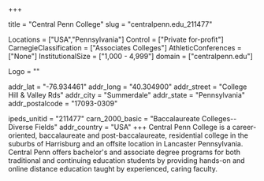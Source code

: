 
+++

title = "Central Penn College"
slug = "centralpenn.edu_211477"

Locations = ["USA","Pennsylvania"]
Control = ["Private for-profit"]
CarnegieClassification = ["Associates Colleges"]
AthleticConferences = ["None"]
InstitutionalSize = ["1,000 - 4,999"]
domain = ["centralpenn.edu"]

Logo = ""

addr_lat = "-76.934461"
addr_long = "40.304900"
addr_street = "College Hill & Valley Rds"
addr_city = "Summerdale"
addr_state = "Pennsylvania"
addr_postalcode = "17093-0309"

ipeds_unitid = "211477"
carn_2000_basic = "Baccalaureate Colleges--Diverse Fields"
addr_country = "USA"
+++
    Central Penn College is a career-oriented, baccalaureate and post-baccalaureate, residential college in the suburbs of Harrisburg and an offsite location in Lancaster Pennsylvania. Central Penn offers bachelor&#39;s and associate degree programs for both traditional and continuing education students by providing hands-on and online distance education taught by experienced, caring faculty.
